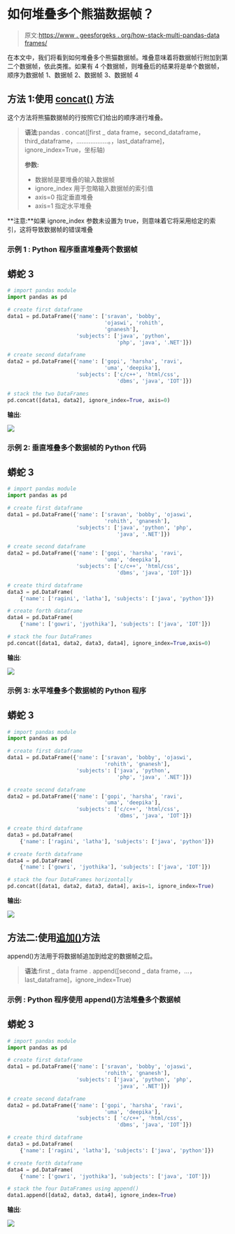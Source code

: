 # 如何堆叠多个熊猫数据帧？

> 原文:[https://www . geesforgeks . org/how-stack-multi-pandas-data frames/](https://www.geeksforgeeks.org/how-to-stack-multiple-pandas-dataframes/)

在本文中，我们将看到如何堆叠多个熊猫数据帧。堆叠意味着将数据帧行附加到第二个数据帧，依此类推。如果有 4 个数据帧，则堆叠后的结果将是单个数据帧，顺序为数据帧 1、数据帧 2、数据帧 3、数据帧 4

## 方法 1:使用 [concat()](https://www.geeksforgeeks.org/pandas-concat-function-in-python/) 方法

这个方法将熊猫数据帧的行按照它们给出的顺序进行堆叠。

> **语法**:pandas . concat([first _ data frame，second_dataframe，third_dataframe，………………。，last_dataframe]，ignore_index=True，坐标轴)
> 
> **参数:**
> 
> *   数据帧是要堆叠的输入数据帧
> *   ignore_index 用于忽略输入数据帧的索引值
> *   axis=0 指定垂直堆叠
> *   axis=1 指定水平堆叠

**注意:**如果 ignore_index 参数未设置为 true，则意味着它将采用给定的索引，这将导致数据帧的错误堆叠

### **示例 1** : Python 程序垂直堆叠两个数据帧

## 蟒蛇 3

```py
# import pandas module
import pandas as pd

# create first dataframe
data1 = pd.DataFrame({'name': ['sravan', 'bobby',
                               'ojaswi', 'rohith', 
                               'gnanesh'],
                      'subjects': ['java', 'python',
                                   'php', 'java', '.NET']})

# create second dataframe
data2 = pd.DataFrame({'name': ['gopi', 'harsha', 'ravi',
                               'uma', 'deepika'],
                      'subjects': ['c/c++', 'html/css',
                                   'dbms', 'java', 'IOT']})

# stack the two DataFrames
pd.concat([data1, data2], ignore_index=True, axis=0)
```

**输出**:

![](img/652472512fb367b76a148b95e22f51e8.png)

### **示例 2:** 垂直堆叠多个数据帧的 Python 代码

## 蟒蛇 3

```py
# import pandas module
import pandas as pd

# create first dataframe
data1 = pd.DataFrame({'name': ['sravan', 'bobby', 'ojaswi',
                               'rohith', 'gnanesh'],
                      'subjects': ['java', 'python', 'php',
                                   'java', '.NET']})

# create second dataframe
data2 = pd.DataFrame({'name': ['gopi', 'harsha', 'ravi',
                               'uma', 'deepika'], 
                      'subjects': ['c/c++', 'html/css',
                                   'dbms', 'java', 'IOT']})

# create third dataframe
data3 = pd.DataFrame(
    {'name': ['ragini', 'latha'], 'subjects': ['java', 'python']})

# create forth dataframe
data4 = pd.DataFrame(
    {'name': ['gowri', 'jyothika'], 'subjects': ['java', 'IOT']})

# stack the four DataFrames
pd.concat([data1, data2, data3, data4], ignore_index=True,axis=0)
```

**输出**:

![](img/3c1e1d8e1a70fbbde5e0fbf25a9a3dfe.png)

### **示例 3:** 水平堆叠多个数据帧的 Python 程序

## 蟒蛇 3

```py
# import pandas module
import pandas as pd

# create first dataframe
data1 = pd.DataFrame({'name': ['sravan', 'bobby', 'ojaswi', 
                               'rohith', 'gnanesh'], 
                      'subjects': ['java', 'python',
                                   'php', 'java', '.NET']})

# create second dataframe
data2 = pd.DataFrame({'name': ['gopi', 'harsha', 'ravi',
                               'uma', 'deepika'], 
                      'subjects': ['c/c++', 'html/css',
                                   'dbms', 'java', 'IOT']})

# create third dataframe
data3 = pd.DataFrame(
    {'name': ['ragini', 'latha'], 'subjects': ['java', 'python']})

# create forth dataframe
data4 = pd.DataFrame(
    {'name': ['gowri', 'jyothika'], 'subjects': ['java', 'IOT']})

# stack the four DataFrames horizontally
pd.concat([data1, data2, data3, data4], axis=1, ignore_index=True)
```

**输出:**

![](img/c0cf2c77f183c9ae92907e084a4f0962.png)

## 方法二:使用[追加()](https://www.geeksforgeeks.org/python-pandas-dataframe-append/)方法

append()方法用于将数据帧追加到给定的数据帧之后。

> **语法**:first _ data frame . append([second _ data frame，…，last_dataframe]，ignore_index=True)

### **示例** : Python 程序使用 append()方法堆叠多个数据帧

## 蟒蛇 3

```py
# import pandas module
import pandas as pd

# create first dataframe
data1 = pd.DataFrame({'name': ['sravan', 'bobby', 'ojaswi',
                               'rohith', 'gnanesh'],
                      'subjects': ['java', 'python', 'php',
                                   'java', '.NET']})

# create second dataframe
data2 = pd.DataFrame({'name': ['gopi', 'harsha', 'ravi',
                               'uma', 'deepika'],
                      'subjects': [ 'c/c++', 'html/css',
                                   'dbms', 'java', 'IOT']})

# create third dataframe
data3 = pd.DataFrame(
    {'name': ['ragini', 'latha'], 'subjects': ['java', 'python']})

# create forth dataframe
data4 = pd.DataFrame(
    {'name': ['gowri', 'jyothika'], 'subjects': ['java', 'IOT']})

# stack the four DataFrames using append()
data1.append([data2, data3, data4], ignore_index=True)
```

**输出**:

![](img/3c1e1d8e1a70fbbde5e0fbf25a9a3dfe.png)